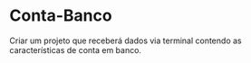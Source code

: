# Conta-Banco
Criar um projeto que receberá dados via terminal contendo as características de conta em banco.
